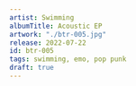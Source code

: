 ```yaml
---
artist: Swimming
albumTitle: Acoustic EP
artwork: "./btr-005.jpg"
release: 2022-07-22
id: btr-005
tags: swimming, emo, pop punk
draft: true
---
```

